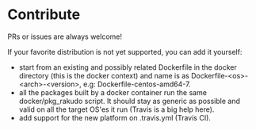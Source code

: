 # Contribute

PRs or issues are always welcome!

If your favorite distribution is not yet supported, you can add it yourself:
- start from an existing and possibly related Dockerfile in the docker directory (this is the docker context) and name is as Dockerfile-\<os\>-\<arch\>-\<version\>, e.g: Dockerfile-centos-amd64-7.
- all the packages built by a docker container run the same docker/pkg_rakudo
script. It should stay as generic as possible and valid on all the target OS'es it run (Travis is a big help here). 
- add support for the new platform on .travis.yml (Travis CI).
